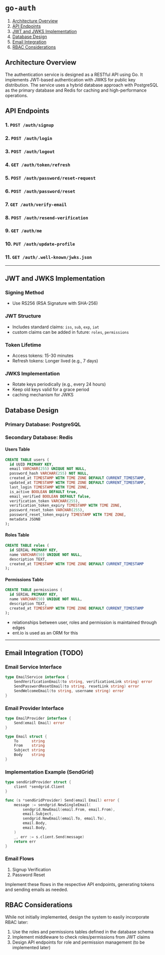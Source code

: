 # `go-auth`

1. [Architecture Overview](#architecture-overview)
2. [API Endpoints](#api-endpoints)
3. [JWT and JWKS Implementation](#jwt-and-jwks-implementation)
4. [Database Design](#database-design)
5. [Email Integration](#email-integration)
6. [RBAC Considerations](#rbac-considerations)

## Architecture Overview

The authentication service is designed as a RESTful API using Go. It implements JWT-based authentication with JWKS for public key distribution. The service uses a hybrid database approach with PostgreSQL as the primary database and Redis for caching and high-performance operations.

## API Endpoints

### 1. `POST /auth/signup`

### 2. `POST /auth/login`

### 3. `POST /auth/logout`

### 4. `GET /auth/token/refresh`

### 5. `POST /auth/password/reset-request`

### 6. `POST /auth/password/reset`

### 7. `GET /auth/verify-email`

### 8. `POST /auth/resend-verification`

### 9. `GET /auth/me`

### 10. `PUT /auth/update-profile`

### 11. `GET /auth/.well-known/jwks.json`

---

## JWT and JWKS Implementation

### Signing Method

- Use RS256 (RSA Signature with SHA-256)

### JWT Structure

- Includes standard claims: `iss`, `sub`, `exp`, `iat`
- custom claims can be added in future: `roles`, `permissions`

### Token Lifetime

- Access tokens: 15-30 minutes
- Refresh tokens: Longer lived (e.g., 7 days)

### JWKS Implementation

- Rotate keys periodically (e.g., every 24 hours)
- Keep old keys valid for a grace period
- caching mechanism for JWKS

## Database Design

### Primary Database: PostgreSQL

### Secondary Database: Redis

#### Users Table

```sql
CREATE TABLE users (
  id UUID PRIMARY KEY,
  email VARCHAR(255) UNIQUE NOT NULL,
  password_hash VARCHAR(255) NOT NULL,
  created_at TIMESTAMP WITH TIME ZONE DEFAULT CURRENT_TIMESTAMP,
  updated_at TIMESTAMP WITH TIME ZONE DEFAULT CURRENT_TIMESTAMP,
  last_login TIMESTAMP WITH TIME ZONE,
  is_active BOOLEAN DEFAULT true,
  email_verified BOOLEAN DEFAULT false,
  verification_token VARCHAR(255),
  verification_token_expiry TIMESTAMP WITH TIME ZONE,
  password_reset_token VARCHAR(255),
  password_reset_token_expiry TIMESTAMP WITH TIME ZONE,
  metadata JSONB
);
```

#### Roles Table

```sql
CREATE TABLE roles (
  id SERIAL PRIMARY KEY,
  name VARCHAR(50) UNIQUE NOT NULL,
  description TEXT,
  created_at TIMESTAMP WITH TIME ZONE DEFAULT CURRENT_TIMESTAMP
);
```

#### Permissions Table

```sql
CREATE TABLE permissions (
  id SERIAL PRIMARY KEY,
  name VARCHAR(50) UNIQUE NOT NULL,
  description TEXT,
  created_at TIMESTAMP WITH TIME ZONE DEFAULT CURRENT_TIMESTAMP
);
```

- relationships between user, roles and permission is maintained through edges
- ent.io is used as an ORM for this

---

## Email Integration (TODO)

### Email Service Interface

```go
type EmailService interface {
    SendVerificationEmail(to string, verificationLink string) error
    SendPasswordResetEmail(to string, resetLink string) error
    SendWelcomeEmail(to string, username string) error
}
```

### Email Provider Interface

```go
type EmailProvider interface {
    Send(email Email) error
}

type Email struct {
    To      string
    From    string
    Subject string
    Body    string
}
```

### Implementation Example (SendGrid)

```go
type sendGridProvider struct {
    client *sendgrid.Client
}

func (s *sendGridProvider) Send(email Email) error {
    message := sendgrid.NewSingleEmail(
        sendgrid.NewEmail(email.From, email.From),
        email.Subject,
        sendgrid.NewEmail(email.To, email.To),
        email.Body,
        email.Body,
    )
    _, err := s.client.Send(message)
    return err
}
```

### Email Flows

1. Signup Verification
2. Password Reset

Implement these flows in the respective API endpoints, generating tokens and sending emails as needed.

## RBAC Considerations

While not initially implemented, design the system to easily incorporate RBAC later:

1. Use the roles and permissions tables defined in the database schema
2. Implement middleware to check roles/permissions from JWT claims
3. Design API endpoints for role and permission management (to be implemented later)
